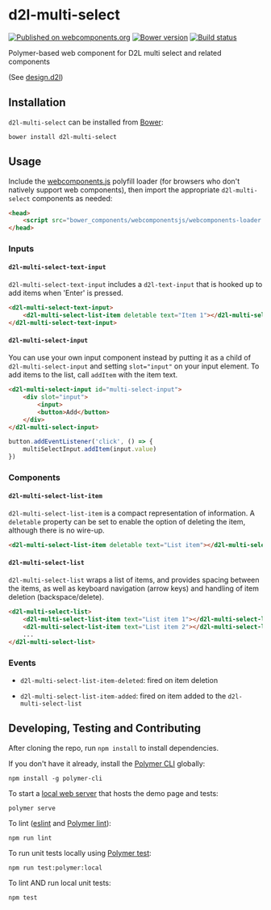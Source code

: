 # d2l-multi-select
[![Published on webcomponents.org](https://img.shields.io/badge/webcomponents.org-published-blue.svg)](https://www.webcomponents.org/element/BrightspaceUI/multi-select)
[![Bower version][bower-image]][bower-url]
[![Build status][ci-image]][ci-url]

Polymer-based web component for D2L multi select and related components

(See [design.d2l][design.d2l-url])

## Installation

`d2l-multi-select` can be installed from [Bower][bower-url]:
```shell
bower install d2l-multi-select
```

## Usage

Include the [webcomponents.js](http://webcomponents.org/polyfills/) polyfill loader (for browsers who don't natively support web components), then import the appropriate `d2l-multi-select` components as needed:

```html
<head>
	<script src="bower_components/webcomponentsjs/webcomponents-loader.js"></script>
</head>
```

### Inputs

#### `d2l-multi-select-text-input`

`d2l-multi-select-text-input` includes a `d2l-text-input` that is hooked up to add items when 'Enter' is pressed.

<!---
```
<custom-element-demo>
  <template>
    <script src="../webcomponentsjs/webcomponents-loader.js"></script>
    <link rel="import" href="../d2l-typography/d2l-typography.html">
    <link rel="import" href="d2l-multi-select-text-input.html">
    <link rel="import" href="d2l-multi-select-list-item.html">
    <custom-style include="d2l-typography">
      <style is="custom-style" include="d2l-typography"></style>
    </custom-style>
    <style>
      html {
        font-size: 20px;
        font-family: 'Lato', 'Lucida Sans Unicode', 'Lucida Grande', sans-serif;
      }
    </style>
    <next-code-block></next-code-block>
  </template>
</custom-element-demo>
```
-->
```html
<d2l-multi-select-text-input>
	<d2l-multi-select-list-item deletable text="Item 1"></d2l-multi-select-list-item>
</d2l-multi-select-text-input>
```

#### `d2l-multi-select-input`

You can use your own input component instead by putting it as a child of `d2l-multi-select-input` and setting `slot="input"` on your input element. To add items to the list, call `addItem` with the item text.

```html
<d2l-multi-select-input id="multi-select-input">
	<div slot="input">
		<input>
		<button>Add</button>
	</div>
</d2l-multi-select-input>
```

```js
button.addEventListener('click', () => {
	multiSelectInput.addItem(input.value)
})
```

### Components

#### `d2l-multi-select-list-item`

`d2l-multi-select-list-item` is a compact representation of information. A `deletable` property can be set to enable the option of deleting the item, although there is no wire-up.
```html
<d2l-multi-select-list-item deletable text="List item"></d2l-multi-select-list-item>
```

#### `d2l-multi-select-list`

`d2l-multi-select-list` wraps a list of items, and provides spacing between the items, as well as keyboard navigation (arrow keys) and handling of item deletion (backspace/delete).
```html
<d2l-multi-select-list>
	<d2l-multi-select-list-item text="List item 1"></d2l-multi-select-list-item>
	<d2l-multi-select-list-item text="List item 2"></d2l-multi-select-list-item>
	...
</d2l-multi-select-list>
```

### Events

- `d2l-multi-select-list-item-deleted`: fired on item deletion

- `d2l-multi-select-list-item-added`: fired on item added to the `d2l-multi-select-list`

## Developing, Testing and Contributing

After cloning the repo, run `npm install` to install dependencies.

If you don't have it already, install the [Polymer CLI](https://www.polymer-project.org/3.0/docs/tools/polymer-cli) globally:

```shell
npm install -g polymer-cli
```

To start a [local web server](https://www.polymer-project.org/3.0/docs/tools/polymer-cli-commands#serve) that hosts the demo page and tests:

```shell
polymer serve
```

To lint ([eslint](http://eslint.org/) and [Polymer lint](https://www.polymer-project.org/3.0/docs/tools/polymer-cli-commands#lint)):

```shell
npm run lint
```

To run unit tests locally using [Polymer test](https://www.polymer-project.org/3.0/docs/tools/polymer-cli-commands#tests):

```shell
npm run test:polymer:local
```

To lint AND run local unit tests:

```shell
npm test
```

[bower-url]: http://bower.io/search/?q=d2l-multi-select
[bower-image]: https://badge.fury.io/bo/d2l-multi-select.svg
[ci-url]: https://travis-ci.org/BrightspaceUI/multi-select
[ci-image]: https://travis-ci.org/BrightspaceUI/multi-select.svg?branch=master
[design.d2l-url]: http://design.d2l/components/tags/
